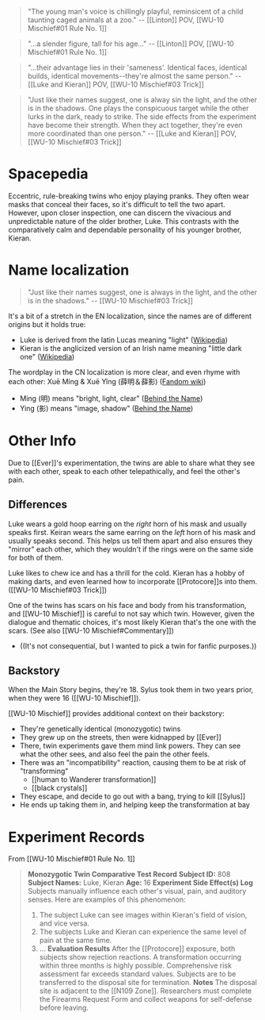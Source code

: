 > "The young man's voice is chillingly playful, reminsicent of a child taunting caged animals at a zoo."
> -- [[Linton]] POV, [[WU-10 Mischief#01 Rule No. 1]]

> "...a slender figure, tall for his age..."
> -- [[Linton]] POV, [[WU-10 Mischief#01 Rule No. 1]]

> "...their advantage lies in their 'sameness'. Identical faces, identical builds, identical movements--they're almost the same person."
> -- [[Luke and Kieran]] POV, [[WU-10 Mischief#03 Trick]]

> "Just like their names suggest, one is alway sin the light, and the other is in the shadows. One plays the conspicuous target while the other lurks in the dark, ready to strike. The side effects from the experiment have become their strength. When they act together, they're even more coordinated than one person."
> -- [[Luke and Kieran]] POV, [[WU-10 Mischief#03 Trick]]


# Spacepedia
Eccentric, rule-breaking twins who enjoy playing pranks. They often wear masks that conceal their faces, so it's difficult to tell the two apart. However, upon closer inspection, one can discern the vivacious and unpredictable nature of the older brother, Luke. This contrasts with the comparatively calm and dependable personality of his younger brother, Kieran.

# Name localization
> "Just like their names suggest, one is always in the light, and the other is in the shadows."
> -- [[WU-10 Mischief#03 Trick]]

It's a bit of a stretch in the EN localization, since the names are of different origins but it holds true:
* Luke is derived from the latin Lucas meaning "light" ([Wikipedia](https://en.wikipedia.org/wiki/Luke_(given_name)))
* Kieran is the anglicized version of an Irish name meaning "little dark one" ([Wikipedia](https://en.wikipedia.org/wiki/Ciarán))

The wordplay in the CN localization is more clear, and even rhyme with each other: Xuē Míng & Xuē Yǐng (薛明＆薛影) ([Fandom wiki](https://loveanddeepspace.fandom.com/wiki/Luke_and_Kieran))
* Ming (明) means "bright, light, clear" ([Behind the Name](https://www.behindthename.com/name/ming))
* Ying (影) means "image, shadow" ([Behind the Name](https://www.behindthename.com/name/ying))

# Other Info
Due to [[Ever]]'s experimentation, the twins are able to share what they see with each other, speak to each other telepathically, and feel the other's pain.

## Differences
Luke wears a gold hoop earring on the *right* horn of his mask and usually speaks first. Keiran wears the same earring on the *left* horn of his mask and usually speaks second. This helps us tell them apart and also ensures they "mirror" each other, which they wouldn't if the rings were on the same side for both of them.

Luke likes to chew ice and has a thrill for the cold. Kieran has a hobby of making darts, and even learned how to incorporate [[Protocore]]s into them. ([[WU-10 Mischief#03 Trick]])

One of the twins has scars on his face and body from his transformation, and [[WU-10 Mischief]] is careful to not say which twin. However, given the dialogue and thematic choices, it's most likely Kieran that's the one with the scars. (See also [[WU-10 Mischief#Commentary]])
* ((It's not consequential, but I wanted to pick a twin for fanfic purposes.))

## Backstory

When the Main Story begins, they're 18. Sylus took them in two years prior, when they were 16 ([[WU-10 Mischief]]).

[[WU-10 Mischief]] provides additional context on their backstory:
* They're genetically identical (monozygotic) twins
* They grew up on the streets, then were kidnapped by [[Ever]]
* There, twin experiments gave them mind link powers. They can see what the other sees, and also feel the pain the other feels.
* There was an "incompatibility" reaction, causing them to be at risk of "transforming"
	* [[human to Wanderer transformation]]
	* [[black crystals]]
* They escape, and decide to go out with a bang, trying to kill [[Sylus]]
* He ends up taking them in, and helping keep the transformation at bay

# Experiment Records
From [[WU-10 Mischief#01 Rule No. 1]]

> **Monozygotic Twin Comparative Test Record**
> **Subject ID:** 808
> **Subject Names:** Luke, Kieran
> **Age:** 16
> **Experiment Side Effect(s) Log**
> Subjects manually influence each other's visual, pain, and auditory senses. Here are examples of this phenomenon:
> 1. The subject Luke can see images within Kieran's field of vision, and vice versa.
> 2. The subjects Luke and Kieran can experience the same level of pain at the same time.
> 3. ...
> **Evaluation Results**
> After the [[Protocore]] exposure, both subjects show rejection reactions. A transformation occurring within three months is highly possible.
> Comprehensive risk assessment far exceeds standard values. Subjects are to be transferred to the disposal site for termination.
> **Notes**
> The disposal site is adjacent to the [[N109 Zone]]. Researchers must complete the Firearms Request Form and collect weapons for self-defense before leaving.
